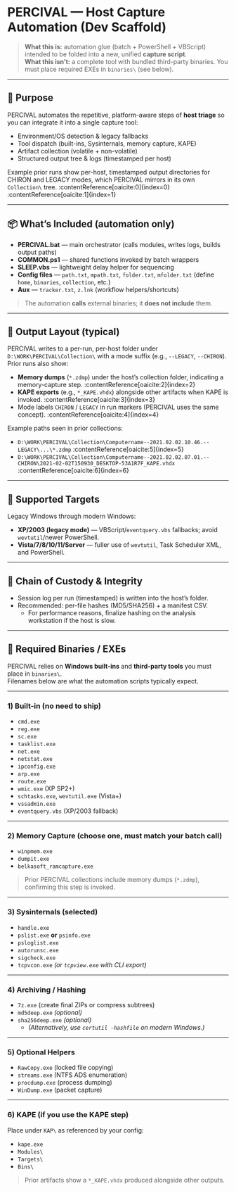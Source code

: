 # PERCIVAL — Host Capture Automation (Dev Scaffold)

> **What this is:** automation glue (batch + PowerShell + VBScript) intended to be folded into a new, unified **capture script**.  
> **What this isn’t:** a complete tool with bundled third-party binaries. You must place required EXEs in `binaries\` (see below).

---

## 🎯 Purpose

PERCIVAL automates the repetitive, platform-aware steps of **host triage** so you can integrate it into a single capture tool:

- Environment/OS detection & legacy fallbacks  
- Tool dispatch (built-ins, Sysinternals, memory capture, KAPE)  
- Artifact collection (volatile + non-volatile)  
- Structured output tree & logs (timestamped per host)

Example prior runs show per-host, timestamped output directories for CHIRON and LEGACY modes, which PERCIVAL mirrors in its own `Collection\` tree. :contentReference[oaicite:0]{index=0} :contentReference[oaicite:1]{index=1}

---

## 📦 What’s Included (automation only)

- **PERCIVAL.bat** — main orchestrator (calls modules, writes logs, builds output paths)
- **COMMON.ps1** — shared functions invoked by batch wrappers
- **SLEEP.vbs** — lightweight delay helper for sequencing
- **Config files** — `path.txt`, `mpath.txt`, `folder.txt`, `mfolder.txt` (define `home`, `binaries`, `collection`, etc.)
- **Aux** — `tracker.txt`, `z.lnk` (workflow helpers/shortcuts)

> The automation **calls** external binaries; it **does not include** them.

---

## 🧱 Output Layout (typical)

PERCIVAL writes to a per-run, per-host folder under `D:\WORK\PERCIVAL\Collection\` with a mode suffix (e.g., `--LEGACY`, `--CHIRON`). Prior runs also show:
- **Memory dumps** (`*.zdmp`) under the host’s collection folder, indicating a memory-capture step. :contentReference[oaicite:2]{index=2}  
- **KAPE exports** (e.g., `*_KAPE.vhdx`) alongside other artifacts when KAPE is invoked. :contentReference[oaicite:3]{index=3}  
- Mode labels `CHIRON` / `LEGACY` in run markers (PERCIVAL uses the same concept). :contentReference[oaicite:4]{index=4}

Example paths seen in prior collections:  
- `D:\WORK\PERCIVAL\Collection\Computername--2021.02.02.10.46.--LEGACY\...\*.zdmp` :contentReference[oaicite:5]{index=5}  
- `D:\WORK\PERCIVAL\Collection\Computername--2021.02.02.07.01.--CHIRON\2021-02-02T150930_DESKTOP-53A1R7F_KAPE.vhdx` :contentReference[oaicite:6]{index=6}

---

## 🧭 Supported Targets

Legacy Windows through modern Windows:
- **XP/2003 (legacy mode)** — VBScript/`eventquery.vbs` fallbacks; avoid `wevtutil`/newer PowerShell.
- **Vista/7/8/10/11/Server** — fuller use of `wevtutil`, Task Scheduler XML, and PowerShell.

---

## 🔐 Chain of Custody & Integrity

- Session log per run (timestamped) is written into the host’s folder.  
- Recommended: per-file hashes (MD5/SHA256) + a manifest CSV.  
  - For performance reasons, finalize hashing on the analysis workstation if the host is slow.

---

## 🧰 Required Binaries / EXEs

PERCIVAL relies on **Windows built-ins** and **third-party tools** you must place in `binaries\`.  
Filenames below are what the automation scripts typically expect.

---

### 1) Built-in (no need to ship)

- `cmd.exe`  
- `reg.exe`  
- `sc.exe`  
- `tasklist.exe`  
- `net.exe`  
- `netstat.exe`  
- `ipconfig.exe`  
- `arp.exe`  
- `route.exe`  
- `wmic.exe` (XP SP2+)  
- `schtasks.exe`, `wevtutil.exe` (Vista+)  
- `vssadmin.exe`  
- `eventquery.vbs` (XP/2003 fallback)

---

### 2) Memory Capture (choose one, must match your batch call)

- `winpmem.exe`  
- `dumpit.exe`  
- `belkasoft_ramcapture.exe`  

> Prior PERCIVAL collections include memory dumps (`*.zdmp`), confirming this step is invoked.

---

### 3) Sysinternals (selected)

- `handle.exe`  
- `pslist.exe` **or** `psinfo.exe`  
- `psloglist.exe`  
- `autorunsc.exe`  
- `sigcheck.exe`  
- `tcpvcon.exe` *(or `tcpview.exe` with CLI export)*  

---

### 4) Archiving / Hashing

- `7z.exe` (create final ZIPs or compress subtrees)  
- `md5deep.exe` *(optional)*  
- `sha256deep.exe` *(optional)*  
  - *(Alternatively, use `certutil -hashfile` on modern Windows.)*

---

### 5) Optional Helpers

- `RawCopy.exe` (locked file copying)  
- `streams.exe` (NTFS ADS enumeration)  
- `procdump.exe` (process dumping)  
- `WinDump.exe` (packet capture)  

---

### 6) KAPE (if you use the KAPE step)

Place under `KAP\` as referenced by your config:

- `kape.exe`  
- `Modules\`  
- `Targets\`  
- `Bins\`  

> Prior artifacts show a `*_KAPE.vhdx` produced alongside other outputs.


